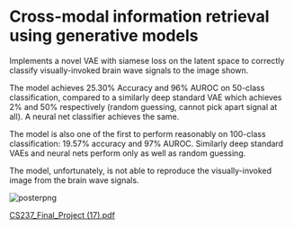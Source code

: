 # Cross-modal information retrieval using generative models

Implements a novel VAE with siamese loss on the latent space to correctly classify visually-invoked brain wave signals to the image shown.

The model achieves 25.30% Accuracy and 96% AUROC on 50-class classification, compared to a similarly deep standard VAE which achieves 2% and 50% respectively (random guessing, cannot pick apart signal at all). A neural net classifier achieves the same.

The model is also one of the first to perform reasonably on 100-class classification: 19.57% accuracy and 97% AUROC. Similarly deep standard VAEs and neural nets perform only as well as random guessing.

The model, unfortunately, is not able to reproduce the visually-invoked image from the brain wave signals.

![posterpng](https://github.com/user-attachments/assets/736c418f-5313-4db0-8598-e7cadb2076ae)

[CS237_Final_Project (17).pdf](https://github.com/user-attachments/files/16735774/CS237_Final_Project.17.pdf)
